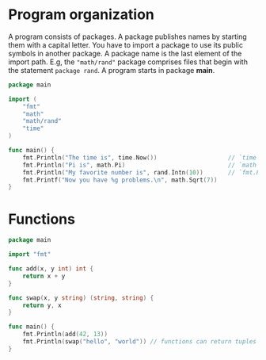 # Program organization

A program consists of packages. A package publishes names by starting them with a capital letter. You have to import a package to use its public symbols in another package.
A package name is the last element of the import path. E.g, the `"math/rand"` package comprises files that begin with the statement `package rand`. A program starts in package **main**.

```go
package main

import (
    "fmt"
    "math"
    "math/rand"
    "time"
)

func main() {
    fmt.Println("The time is", time.Now())                    // `time` exports `Now()` function
    fmt.Println("Pi is", math.Pi)                             // `math` exports `Pi` constant
    fmt.Println("My favorite number is", rand.Intn(10))       // `fmt.Println` automatically adds space between arguments
    fmt.Printf("Now you have %g problems.\n", math.Sqrt(7))
}
```

# Functions

```go
package main

import "fmt"

func add(x, y int) int {
	return x + y
}

func swap(x, y string) (string, string) {
	return y, x
}

func main() {
	fmt.Println(add(42, 13))
    fmt.Println(swap("hello", "world")) // functions can return tuples
}
```
